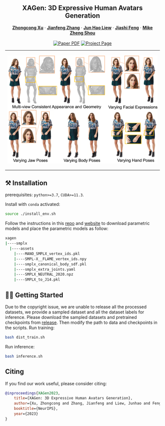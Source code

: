 <!-- # showlab.github.io/xagen -->

<p align="center">

  <h2 align="center">XAGen: 3D Expressive Human Avatars Generation</h2>
  <p align="center">
    <a href="https://scholar.google.com/citations?user=-4iADzMAAAAJ&hl=en"><strong>Zhongcong Xu</strong></a>
    ·
    <a href="http://jeff95.me/"><strong>Jianfeng Zhang</strong></a>
    ·
    <a href="https://scholar.google.com.sg/citations?user=8gm-CYYAAAAJ&hl=en"><strong>Jun Hao Liew</strong></a>
    ·
    <a href="https://sites.google.com/site/jshfeng/home"><strong>Jiashi Feng</strong></a>
    ·
    <a href="https://sites.google.com/view/showlab"><strong>Mike Zheng Shou</strong></a>
    <br>
    <br>
        <a href="https://arxiv.org/abs/2311.13574"><img src='https://img.shields.io/badge/arXiv-XAGen-red' alt='Paper PDF'></a>
        <a href='https://showlab.github.io/xagen'><img src='https://img.shields.io/badge/Project_Page-XAGen-green' alt='Project Page'></a>
  </p>
  
  <table align="center">
    <td>
      <p align="center">
        <img src="assets/Teaser.png" width="500">
      </p>
    </td>
  </table>

## ⚒️ Installation
prerequisites: `python>=3.7`, `CUDA>=11.3`.

Install with `conda` activated: 
```bash
source ./install_env.sh
```

Follow the instructions in this [repo](https://github.com/yfeng95/PIXIE/blob/master/Doc/docs/getting_started.md#requirements) and [website](https://expose.is.tue.mpg.de/) to download parametric models and place the parametric models as follow:
```bash
xagen
|----smplx
  |----assets
    |----MANO_SMPLX_vertex_ids.pkl
    |----SMPL-X__FLAME_vertex_ids.npy
    |----smplx_canonical_body_sdf.pkl
    |----smplx_extra_joints.yaml
    |----SMPLX_NEUTRAL_2020.npz
    |----SMPLX_to_J14.pkl
```

## 🏃‍♂️ Getting Started
Due to the copyright issue, we are unable to release all the processed datasets, we provide a sampled dataset and all the dataset labels for inference. Please download the sampled datasets and pretrained checkpoints from [release](https://github.com/magic-research/xagen/releases/tag/public_release). Then modify the path to data and checkpoints in the scripts.
Run training:
```bash
bash dist_train.sh
```
Run inference:
```bash
bash inference.sh
```

## Citing
If you find our work useful, please consider citing:
```BibTeX
@inproceedings{XAGen2023,
    title={XAGen: 3D Expressive Human Avatars Generation},
    author={Xu, Zhongcong and Zhang, Jianfeng and Liew, Junhao and Feng, Jiashi and Shou, Mike Zheng},
    booktitle={NeurIPS},
    year={2023}
}
```

